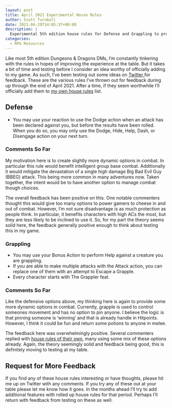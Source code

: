 ```yaml
---
layout: post
title: April 2021 Experimental House Rules
author: Scott Turnbull
date: 2021-04-29T14:05:37+00:00
description: |
  Experimental 5th edition house rules for Defense and Grappling to provide more options during play. 
categories:
  - RPG Resources
---
```

Like most 5th edition Dungeons & Dragons DMs, I&#8217;m constantly tinkering with the rules in hopes of improving the experience at the table. But it takes a bit of time and testing before I consider an idea worthy of officially adding to my game. As such, I&#8217;ve been testing out some ideas on <a href="https://www.twitter.com/optionalrule" target="_blank" rel="noreferrer noopener">Twitter </a>for feedback. These are the various rules I&#8217;ve thrown out for feedback during up through the end of April 2021. After a time, if they seem worthwhile I&#8217;ll officially add them to <a href="https://optionalrule.com/2021/02/10/my-current-5e-house-rules/" target="_blank" rel="noreferrer noopener">my own house rules</a> list.

## Defense

  * You may use your reaction to use the Dodge action when an attack has been declared against you, but before the results have been rolled. When you do so, you may only use the Dodge, Hide, Help, Dash, or Disengage action on your next turn.

### Comments So Far

My motivation here is to create slightly more dynamic options in combat. In particular this rule would benefit intelligent group base combat. Additionally it would mitigate the devastation of a single high damage Big Bad Evil Guy (BBEG) attack. This being more common in many adventures now. Taken together, the intent would be to have another option to manage combat though choices.

The overall feedback has been positive on this. One notable commenters thought this would give too many options to power gamers to cheese in and out of combat. However, I&#8217;m not sure disadvantage is as much protection as people think. In particular, it benefits characters with high ACs the most, but they are less likely to be inclined to use it. So, for my part the theory seems solid here, the feedback generally positive enough to think about testing this in my game.

### Grappling

  * You may use your Bonus Action to perform Help against a creature you are grappling.
  * If you are able to make multiple attacks with the Attack action, you can replace one of them with an attempt to Escape a Grapple.
  * Every character starts with The Grappler feat.

### Comments So Far

Like the defensive options above, my thinking here is again to provide some more dynamic options in combat. Currently, grapple is used to control someones movement and has no option to pin anyone. I believe the logic is that pinning someone is &#8216;winning&#8217; and that is already handle in Hitpoints. However, I think it could be fun and return some potions to anyone in melee.

The feedback here was overwhelmingly positive. Several commenters replied with <a href="https://thinkdm.org/2018/06/16/grappling/" target="_blank" rel="noreferrer noopener">house rules of their own</a>, many using some mix of these options already. Again, the theory seemingly solid and feedback being good, this is definitely moving to testing at my table.

## Request for More Feedback

If you find any of these house rules interesting or have thoughts, please hit me up on Twitter with any comments. If you try any of these out at your table please let me know how it goes. In the months ahead I&#8217;ll try to add additional features with rolled up house rules for that period. Perhaps I&#8217;ll return with feedback from testing on these as well.